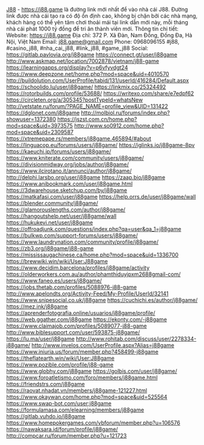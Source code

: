 <a href="https://j88.game">J88</a> - <a href="https://j88.game">https://j88.game</a> là đường link mới nhất để vào nhà cái J88. Đường link được nhà cái tạo ra có độ ổn định cao, không bị chặn bởi các nhà mạng, khách hàng có thể yên tâm chơi thoải mái tại link dẫn mới này, mỗi tháng nhà cái phát 1000 tỷ đồng để tri ân thành viên mới.
Thông tin chi tiết:
Website: <a href="https://j88.game">https://j88.game</a>
Địa chỉ: 372 P. Xã Đàn, Nam Đồng, Đống Đa, Hà Nội, Việt Nam
Email: j88.game@gmail.com
Phone: 0968096155
#j88, #casino_j88, #nha_cai_j88, #link_j88, #game_j88
Social: 
<a href="https://gitlab.pavlovia.org/j88game">https://gitlab.pavlovia.org/j88game</a>
<a href="https://connect.gt/user/j88game">https://connect.gt/user/j88game</a>
<a href="http://www.askmap.net/location/7002878/vietnam/j88-game">http://www.askmap.net/location/7002878/vietnam/j88-game</a>
<a href="https://learningapps.org/display?v=p6vfyvdgt24">https://learningapps.org/display?v=p6vfyvdgt24</a>
<a href="https://www.deepzone.net/home.php?mod=space&uid=4010570">https://www.deepzone.net/home.php?mod=space&uid=4010570</a>
<a href="http://buildolution.com/UserProfile/tabid/131/userId/416284/Default.aspx">http://buildolution.com/UserProfile/tabid/131/userId/416284/Default.aspx</a>
<a href="https://schoolido.lu/user/j88game/">https://schoolido.lu/user/j88game/</a>
<a href="https://linkmix.co/25324492">https://linkmix.co/25324492</a>
<a href="https://rotorbuilds.com/profile/53688/">https://rotorbuilds.com/profile/53688/</a>
<a href="https://writexo.com/share/e7edpf62">https://writexo.com/share/e7edpf62</a>
<a href="https://circleten.org/a/305345?postTypeId=whatsNew">https://circleten.org/a/305345?postTypeId=whatsNew</a>
<a href="http://vetstate.ru/forum/?PAGE_NAME=profile_view&UID=131422">http://vetstate.ru/forum/?PAGE_NAME=profile_view&UID=131422</a>
<a href="https://dglonet.com/j88game">https://dglonet.com/j88game</a>
<a href="http://molbiol.ru/forums/index.php?showuser=1372380">http://molbiol.ru/forums/index.php?showuser=1372380</a>
<a href="https://jszst.com.cn/home.php?mod=space&uid=3973575">https://jszst.com.cn/home.php?mod=space&uid=3973575</a>
<a href="http://www.so0912.com/home.php?mod=space&uid=2309587">http://www.so0912.com/home.php?mod=space&uid=2309587</a>
<a href="https://xtremepape.rs/members/j88game.465894/#about">https://xtremepape.rs/members/j88game.465894/#about</a>
<a href="https://linguacop.eu/forums/users/j88game/">https://linguacop.eu/forums/users/j88game/</a>
<a href="https://iglinks.io/j88game-8pv">https://iglinks.io/j88game-8pv</a>
<a href="https://kaeuchi.jp/forums/users/j88game/">https://kaeuchi.jp/forums/users/j88game/</a>
<a href="https://www.kniterate.com/community/users/j88game/">https://www.kniterate.com/community/users/j88game/</a>
<a href="https://divisionmidway.org/jobs/author/j88game/">https://divisionmidway.org/jobs/author/j88game/</a>
<a href="https://www.ilcirotano.it/annunci/author/j88game/">https://www.ilcirotano.it/annunci/author/j88game/</a>
<a href="http://delphi.larsbo.org/user/j88game">http://delphi.larsbo.org/user/j88game</a>
<a href="https://zaap.bio/j88game">https://zaap.bio/j88game</a>
<a href="https://www.anibookmark.com/user/j88game.html">https://www.anibookmark.com/user/j88game.html</a>
<a href="https://3dwarehouse.sketchup.com/by/j88game">https://3dwarehouse.sketchup.com/by/j88game</a>
<a href="https://matkafasi.com/user/j88game">https://matkafasi.com/user/j88game</a>
<a href="https://help.orrs.de/user/j88game/wall">https://help.orrs.de/user/j88game/wall</a>
<a href="https://blender.community/j88game/">https://blender.community/j88game/</a>
<a href="https://glamorouslengths.com/author/j88game/">https://glamorouslengths.com/author/j88game/</a>
<a href="https://hangoutshelp.net/user/j88game/wall">https://hangoutshelp.net/user/j88game/wall</a>
<a href="https://hukukevi.net/user/j88game">https://hukukevi.net/user/j88game</a>
<a href="https://offroadjunk.com/questions/index.php?qa=user&qa_1=j88game">https://offroadjunk.com/questions/index.php?qa=user&qa_1=j88game</a>
<a href="https://bulkwp.com/support-forums/users/j88game/">https://bulkwp.com/support-forums/users/j88game/</a>
<a href="https://www.laundrynation.com/community/profile/j88game/">https://www.laundrynation.com/community/profile/j88game/</a>
<a href="https://zb3.org/j88game/j88-game">https://zb3.org/j88game/j88-game</a>
<a href="https://mississaugachinese.ca/home.php?mod=space&uid=1336700">https://mississaugachinese.ca/home.php?mod=space&uid=1336700</a>
<a href="https://brewwiki.win/wiki/User:J88game">https://brewwiki.win/wiki/User:J88game</a>
<a href="https://www.decidim.barcelona/profiles/j88game/activity">https://www.decidim.barcelona/profiles/j88game/activity</a>
<a href="https://olderworkers.com.au/author/phamthiduyjpxm2688gmail-com/">https://olderworkers.com.au/author/phamthiduyjpxm2688gmail-com/</a>
<a href="https://www.faneo.es/users/j88game/">https://www.faneo.es/users/j88game/</a>
<a href="https://jobs.thetab.com/profiles/5088976-j88-game">https://jobs.thetab.com/profiles/5088976-j88-game</a>
<a href="http://www.apelondts.org/Activity-Feed/My-Profile/UserId/32141">http://www.apelondts.org/Activity-Feed/My-Profile/UserId/32141</a>
<a href="https://www.snipesocial.co.uk/j88game">https://www.snipesocial.co.uk/j88game</a>
<a href="https://cuchichi.es/author/j88game/">https://cuchichi.es/author/j88game/</a>
<a href="https://mez.ink/j88game">https://mez.ink/j88game</a>
<a href="https://aprenderfotografia.online/usuarios/j88game/profile/">https://aprenderfotografia.online/usuarios/j88game/profile/</a>
<a href="https://web.ggather.com/j88game">https://web.ggather.com/j88game</a>
<a href="https://ekonty.com/-j88game">https://ekonty.com/-j88game</a>
<a href="https://www.claimajob.com/profiles/5089077-j88-game">https://www.claimajob.com/profiles/5089077-j88-game</a>
<a href="http://www.biblesupport.com/user/593875-j88game/">http://www.biblesupport.com/user/593875-j88game/</a>
<a href="https://lu.ma/user/j88game">https://lu.ma/user/j88game</a>
<a href="http://www.rohitab.com/discuss/user/2278334-j88game/">http://www.rohitab.com/discuss/user/2278334-j88game/</a>
<a href="http://www.invelos.com/UserProfile.aspx?Alias=j88game">http://www.invelos.com/UserProfile.aspx?Alias=j88game</a>
<a href="https://www.iniuria.us/forum/member.php?458499-j88game">https://www.iniuria.us/forum/member.php?458499-j88game</a>
<a href="https://theflatearth.win/wiki/User:J88game">https://theflatearth.win/wiki/User:J88game</a>
<a href="https://www.pozible.com/profile/j88-game">https://www.pozible.com/profile/j88-game</a>
<a href="https://www.globhy.com/j88game">https://www.globhy.com/j88game</a>
<a href="https://golbis.com/user/j88game/">https://golbis.com/user/j88game/</a>
<a href="https://www.foroatletismo.com/foro/members/j88game.html">https://www.foroatletismo.com/foro/members/j88game.html</a>
<a href="https://friendstrs.com/j88game">https://friendstrs.com/j88game</a>
<a href="https://raovat.nhadat.vn/members/j88game-121227.html">https://raovat.nhadat.vn/members/j88game-121227.html</a>
<a href="https://www.okaywan.com/home.php?mod=space&uid=525564">https://www.okaywan.com/home.php?mod=space&uid=525564</a>
<a href="https://www.swap-bot.com/user:j88game">https://www.swap-bot.com/user:j88game</a>
<a href="https://formulamasa.com/elearning/members/j88game">https://formulamasa.com/elearning/members/j88game</a>
<a href="https://gitlab.vuhdo.io/j88game">https://gitlab.vuhdo.io/j88game</a>
<a href="https://www.homepokergames.com/vbforum/member.php?u=106576">https://www.homepokergames.com/vbforum/member.php?u=106576</a>
<a href="https://nawaksara.id/forum/profile/j88game/">https://nawaksara.id/forum/profile/j88game/</a>
<a href="http://compcar.ru/forum/member.php?u=121723">http://compcar.ru/forum/member.php?u=121723</a>
